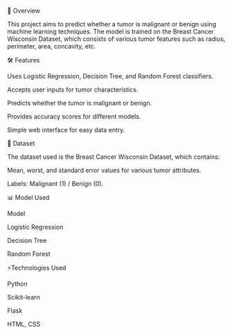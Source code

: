 📌 Overview

This project aims to predict whether a tumor is malignant or benign using machine learning techniques. The model is trained on the Breast Cancer Wisconsin Dataset, which consists of various tumor features such as radius, perimeter, area, concavity, etc.

🛠 Features

Uses Logistic Regression, Decision Tree, and Random Forest classifiers.

Accepts user inputs for tumor characteristics.

Predicts whether the tumor is malignant or benign.

Provides accuracy scores for different models.

Simple web interface for easy data entry.

📂 Dataset

The dataset used is the Breast Cancer Wisconsin Dataset, which contains:

Mean, worst, and standard error values for various tumor attributes.

Labels: Malignant (1) / Benign (0).



📊 Model Used

Model

Logistic Regression

Decision Tree

Random Forest


⚡Technologies Used

Python

Scikit-learn

Flask 

HTML, CSS 

